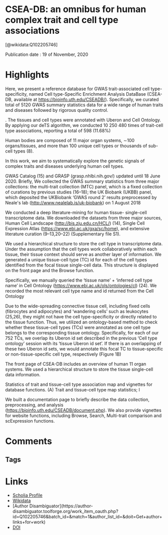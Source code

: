 
CSEA-DB: an omnibus for human complex trait and cell type associations
======================================================================
  
  [@wikidata:Q102205746]  
  
Publication date : 19 of November, 2020  

# Highlights

Here, we present a reference database for GWAS trait-associated cell type-specificity, named Cell type-Specific Enrichment Analysis DataBase (CSEA-DB, available at https://bioinfo.uth.edu/CSEADB/). Specifically, we curated total of 5120 GWAS summary statistics data for a wide range of human traits and diseases followed by rigorous quality control.

<!-- super interesting stuff -->

. The tissues and cell types were annotated with Uberon and Cell Ontology. By applying our deTS algorithm, we conducted 10 250 480 times of trait-cell type associations, reporting a total of 598 (11.68%)

 Human bodies are composed of 11 major organ systems, ∼100 organs/tissues, and more than 100 unique cell types or thousands of sub-cell types (8). 

<!-- Interesing numbers. Reference is funny: Tortora G.J., Derrickson B.H. Introduction to the Human Body. 2017; John Wiley & Sons.  -->

In this work, we aim to systematically explore the genetic signals of complex traits and diseases underlying human cell types.

 GWAS Catalog (15) and GRASP (grasp.nhlbi.nih.gov/) updated until 18 June 2020. Briefly, We collected the GWAS summary statistics from three major collections: the multi-trait collection (MTC) panel, which is a fixed collection of curations by previous studies (16–18); the UK Biobank (UKBB) panel, which deposited the UKBiobank ‘GWAS round 2’ results preprocessed by Neale's lab (http://www.nealelab.is/uk-biobank) on 1 August 2018

 We conducted a deep literature-mining for human tissue- single-cell transcriptome data. We downloaded the datasets from three major sources, Human Cell Landscape (http://bis.zju.edu.cn/HCL/) (14), Single Cell Expression Atlas (https://www.ebi.ac.uk/gxa/sc/home), and extensive literature curation (9–13,20–22) (Supplementary file S1).


 We used a hierarchical structure to store the cell type in transcriptome data. Under the assumption that the cell types work collaboratively within each tissue, their tissue context should serve as another layer of information. We generated a unique tissue-cell type (TC) id for each of the cell types identified from the focal tissue single-cell data. This structure is displayed on the front page and the Browse function.

  Specifically, we manually queried the ‘tissue name’ + ‘inferred cell type name’ in Cell Ontology (https://www.ebi.ac.uk/ols/ontologies/cl) (24). We recorded the most relevant cell type name and id returned from the Cell Ontology

  Due to the wide-spreading connective tissue cell, including fixed cells (fibrocytes and adipocytes) and ‘wandering cells’ such as leukocytes (25,26), they might not have the cell type-specificity or directly related to the tissue function. Thus, we utilized an ontology-based method to check whether these tissue-cell types (TCs) were annotated as one cell type belongs to the corresponding tissue ontology. Specifically, for each of our 752 TCs, we overlap its Uberon id set described in the previous ‘Cell type ontology’ session with its ‘tissue Uberon id set’. If there is an overlapping of these two Uberon id sets, we would annotate this focal TC to tissue-specific or non-tissue-specific cell type, respectively (Figure 1B)

  The front page of CSEA-DB includes an overview of human 11 organ systems. We used a hierarchical structure to store the tissue single-cell data information.

  Statistics of trait and tissue-cell type association map and vignettes for database functions. (A) Trait and tissue-cell type map statistics; l



  We built a documentation page to briefly describe the data collection, preprocessing, and analysis (https://bioinfo.uth.edu/CSEADB/document.php). We also provide vignettes for website functions, including Browse, Search, Multi-trait comparison and scExpression functions.

  
# Comments

## Tags

# Links
  
 * [Scholia Profile](https://scholia.toolforge.org/work/Q102205746)  
 * [Wikidata](https://www.wikidata.org/wiki/Q102205746)  
 * [Author Disambiguator](https://author-
disambiguator.toolforge.org/work_item_oauth.php?id=Q102205746&batch_id=&match=1&author_list_id=&doit=Get+author+links+for+work)  
 * [DOI](https://doi.org/10.1093/NAR/GKAA1064)  
